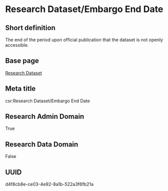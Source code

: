 # Research Dataset/Embargo End Date
## Short definition
The end of the period upon official publication that the dataset is not openly accessible.
## Base page
[Research Dataset](../../Objects/Research%20Dataset.md)
## Meta title
csr:Research Dataset/Embargo End Date
## Research Admin Domain
True
## Research Data Domain
False
## UUID
d4f8cb8e-ce03-4e92-8a1b-522a3f6fb21a
